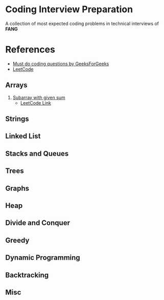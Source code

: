 # Coding Interview Preparation

A collection of most expected coding problems in technical interviews of **FANG**

# References
- [Must do coding questions by GeeksForGeeks](https://www.geeksforgeeks.org/must-do-coding-questions-for-companies-like-amazon-microsoft-adobe/) 
- [LeetCode](https://leetcode.com/problemset/all/)

## Arrays

1. [Subarray with given sum](https://practice.geeksforgeeks.org/problems/subarray-with-given-sum/0)
   - [LeetCode Link](https://leetcode.com/problems/subarray-sum-equals-k/)

## Strings

## Linked List

## Stacks and Queues

## Trees

## Graphs

## Heap

## Divide and Conquer

## Greedy

## Dynamic Programming

## Backtracking

## Misc
